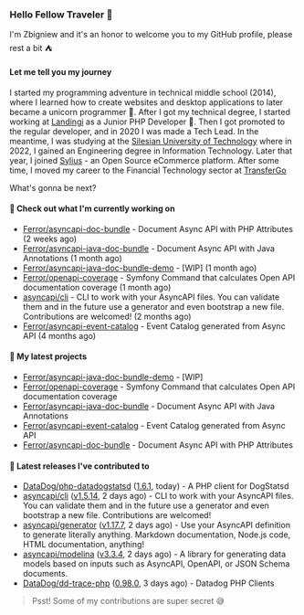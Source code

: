 ### Hello Fellow Traveler 👋

I'm Zbigniew and it's an honor to welcome you to my GitHub profile, please rest a bit ⛺️

#### Let me tell you my journey

I started my programming adventure in technical middle school (2014), where I learned how to create websites and desktop applications to later became a unicorn programmer 🦄. After I got my technical degree, I started working at [Landingi](https://github.com/landingi) as a Junior PHP Developer 🥇. Then I got promoted to the regular developer, and in 2020 I was made a Tech Lead. In the meantime, I was studying at the [Silesian University of Technology](https://www.polsl.pl/en/) where in 2022, I gained an Engineering degree in Information Technology. Later that year, I joined [Sylius](https://github.com/sylius) - an Open Source eCommerce platform. After some time, I moved my career to the Financial Technology sector at [TransferGo](https://github.com/transfergo)

What's gonna be next?

#### 👷 Check out what I'm currently working on

- [Ferror/asyncapi-doc-bundle](https://github.com/Ferror/asyncapi-doc-bundle) - Document Async API with PHP Attributes (2 weeks ago)
- [Ferror/asyncapi-java-doc-bundle](https://github.com/Ferror/asyncapi-java-doc-bundle) - Document Async API with Java Annotations (1 month ago)
- [Ferror/asyncapi-java-doc-bundle-demo](https://github.com/Ferror/asyncapi-java-doc-bundle-demo) - [WIP] (1 month ago)
- [Ferror/openapi-coverage](https://github.com/Ferror/openapi-coverage) - Symfony Command that calculates Open API documentation coverage (1 month ago)
- [asyncapi/cli](https://github.com/asyncapi/cli) - CLI to work with your AsyncAPI files. You can validate them and in the future use a generator and even bootstrap a new file. Contributions are welcomed! (2 months ago)
- [Ferror/asyncapi-event-catalog](https://github.com/Ferror/asyncapi-event-catalog) - Event Catalog generated from Async API (4 months ago)

#### 🌱 My latest projects

- [Ferror/asyncapi-java-doc-bundle-demo](https://github.com/Ferror/asyncapi-java-doc-bundle-demo) - [WIP]
- [Ferror/openapi-coverage](https://github.com/Ferror/openapi-coverage) - Symfony Command that calculates Open API documentation coverage
- [Ferror/asyncapi-java-doc-bundle](https://github.com/Ferror/asyncapi-java-doc-bundle) - Document Async API with Java Annotations
- [Ferror/asyncapi-event-catalog](https://github.com/Ferror/asyncapi-event-catalog) - Event Catalog generated from Async API
- [Ferror/asyncapi-doc-bundle](https://github.com/Ferror/asyncapi-doc-bundle) - Document Async API with PHP Attributes

#### 🔭 Latest releases I've contributed to

- [DataDog/php-datadogstatsd](https://github.com/DataDog/php-datadogstatsd) ([1.6.1](https://github.com/DataDog/php-datadogstatsd/releases/tag/1.6.1), today) - A PHP client for DogStatsd
- [asyncapi/cli](https://github.com/asyncapi/cli) ([v1.5.14](https://github.com/asyncapi/cli/releases/tag/v1.5.14), 2 days ago) - CLI to work with your AsyncAPI files. You can validate them and in the future use a generator and even bootstrap a new file. Contributions are welcomed!
- [asyncapi/generator](https://github.com/asyncapi/generator) ([v1.17.7](https://github.com/asyncapi/generator/releases/tag/v1.17.7), 2 days ago) - Use your AsyncAPI definition to generate literally anything. Markdown documentation, Node.js code, HTML documentation, anything!
- [asyncapi/modelina](https://github.com/asyncapi/modelina) ([v3.3.4](https://github.com/asyncapi/modelina/releases/tag/v3.3.4), 2 days ago) - A library for generating data models based on inputs such as AsyncAPI, OpenAPI, or JSON Schema documents.
- [DataDog/dd-trace-php](https://github.com/DataDog/dd-trace-php) ([0.98.0](https://github.com/DataDog/dd-trace-php/releases/tag/0.98.0), 3 days ago) - Datadog PHP Clients

>
> Psst! Some of my contributions are super secret 😅
>
